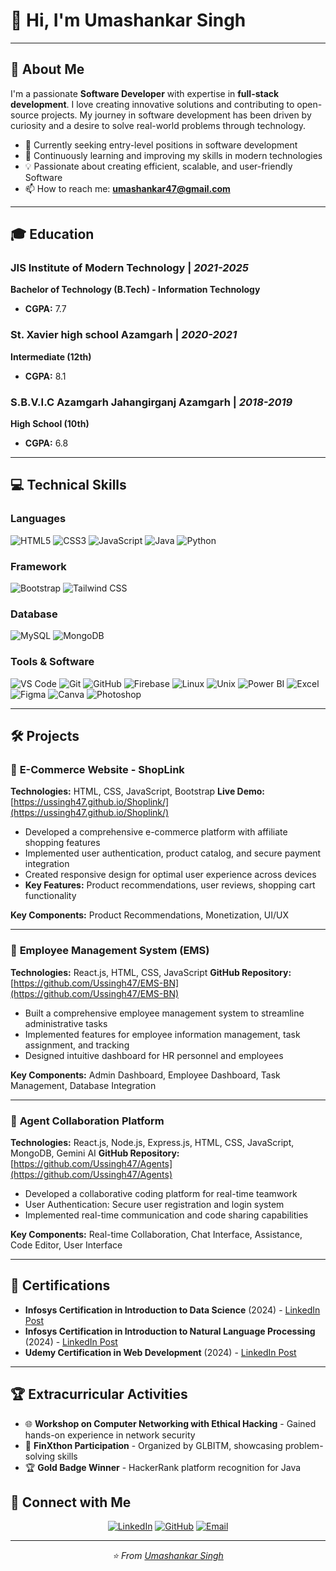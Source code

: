 # 👋 Hi, I'm Umashankar Singh

---

## 🚀 About Me

I'm a passionate **Software Developer** with expertise in **full-stack development**. I love creating innovative solutions and contributing to open-source projects. My journey in software development has been driven by curiosity and a desire to solve real-world problems through technology.

- 🔭 Currently seeking entry-level positions in software development
- 🌱 Continuously learning and improving my skills in modern technologies
- 💡 Passionate about creating efficient, scalable, and user-friendly Software
- 📫 How to reach me: **umashankar47@gmail.com**

---

## 🎓 Education

### **JIS Institute of Modern Technology** | *2021-2025*
**Bachelor of Technology (B.Tech) - Information Technology**
- **CGPA:** 7.7

### **St. Xavier high school Azamgarh** | *2020-2021*
**Intermediate (12th)**
- **CGPA:** 8.1

### **S.B.V.I.C Azamgarh Jahangirganj Azamgarh** | *2018-2019*
**High School (10th)**
- **CGPA:** 6.8

---

## 💻 Technical Skills

### **Languages**
![HTML5](https://img.shields.io/badge/HTML5-E34F26?style=for-the-badge&logo=html5&logoColor=white)
![CSS3](https://img.shields.io/badge/CSS3-1572B6?style=for-the-badge&logo=css3&logoColor=white)
![JavaScript](https://img.shields.io/badge/JavaScript-F7DF1E?style=for-the-badge&logo=javascript&logoColor=black)
![Java](https://img.shields.io/badge/Java-ED8B00?style=for-the-badge&logo=java&logoColor=white)
![Python](https://img.shields.io/badge/Python-3776AB?style=for-the-badge&logo=python&logoColor=white)

### **Framework**
![Bootstrap](https://img.shields.io/badge/Bootstrap-563D7C?style=for-the-badge&logo=bootstrap&logoColor=white)
![Tailwind CSS](https://img.shields.io/badge/Tailwind_CSS-38B2AC?style=for-the-badge&logo=tailwind-css&logoColor=white)

### **Database**
![MySQL](https://img.shields.io/badge/MySQL-00000F?style=for-the-badge&logo=mysql&logoColor=white)
![MongoDB](https://img.shields.io/badge/MongoDB-4EA94B?style=for-the-badge&logo=mongodb&logoColor=white)

### **Tools & Software**
![VS Code](https://img.shields.io/badge/Visual_Studio_Code-0078D4?style=for-the-badge&logo=visual%20studio%20code&logoColor=white)
![Git](https://img.shields.io/badge/Git-F05032?style=for-the-badge&logo=git&logoColor=white)
![GitHub](https://img.shields.io/badge/GitHub-100000?style=for-the-badge&logo=github&logoColor=white)
![Firebase](https://img.shields.io/badge/Firebase-039BE5?style=for-the-badge&logo=Firebase&logoColor=white)
![Linux](https://img.shields.io/badge/Linux-FCC624?style=for-the-badge&logo=linux&logoColor=black)
![Unix](https://img.shields.io/badge/Unix-000000?style=for-the-badge&logo=unix&logoColor=white)
![Power BI](https://img.shields.io/badge/Power_BI-F2C811?style=for-the-badge&logo=powerbi&logoColor=black)
![Excel](https://img.shields.io/badge/Microsoft_Excel-217346?style=for-the-badge&logo=microsoft-excel&logoColor=white)
![Figma](https://img.shields.io/badge/Figma-F24E1E?style=for-the-badge&logo=figma&logoColor=white)
![Canva](https://img.shields.io/badge/Canva-%2300C4CC.svg?&style=for-the-badge&logo=Canva&logoColor=white)
![Photoshop](https://img.shields.io/badge/Adobe%20Photoshop-31A8FF?style=for-the-badge&logo=Adobe%20Photoshop&logoColor=black)

---

## 🛠️ Projects

### 🛒 **E-Commerce Website - ShopLink**
**Technologies:** HTML, CSS, JavaScript, Bootstrap
**Live Demo:** [https://ussingh47.github.io/Shoplink/](https://ussingh47.github.io/Shoplink/)

- Developed a comprehensive e-commerce platform with affiliate shopping features
- Implemented user authentication, product catalog, and secure payment integration
- Created responsive design for optimal user experience across devices
- **Key Features:** Product recommendations, user reviews, shopping cart functionality

**Key Components:** Product Recommendations, Monetization, UI/UX

---

### 👥 **Employee Management System (EMS)**
**Technologies:** React.js, HTML, CSS, JavaScript
**GitHub Repository:** [https://github.com/Ussingh47/EMS-BN](https://github.com/Ussingh47/EMS-BN)

- Built a comprehensive employee management system to streamline administrative tasks
- Implemented features for employee information management, task assignment, and tracking
- Designed intuitive dashboard for HR personnel and employees

**Key Components:** Admin Dashboard, Employee Dashboard, Task Management, Database Integration

---

### 🤖 **Agent Collaboration Platform**
**Technologies:** React.js, Node.js, Express.js, HTML, CSS, JavaScript, MongoDB,  Gemini AI 
**GitHub Repository:** [https://github.com/Ussingh47/Agents](https://github.com/Ussingh47/Agents)

- Developed a collaborative coding platform for real-time teamwork
- User Authentication: Secure user registration and login system
- Implemented real-time communication and code sharing capabilities

**Key Components:** Real-time Collaboration, Chat Interface, Assistance, Code Editor, User Interface

---

## 📜 Certifications

- **Infosys Certification in Introduction to Data Science** (2024) - [LinkedIn Post](https://www.linkedin.com/posts/umashankar-singh-414608237_datascience-activity-7164655045886627840-SWEU?utm_source=share&utm_medium=member_android&rcm=ACoAADsAMFABnPLYuDaleLmpHIsh9vti_TwORc0)
- **Infosys Certification in Introduction to Natural Language Processing** (2024) - [LinkedIn Post](https://www.linkedin.com/posts/umashankar-singh-414608237_nlp-activity-7167768987424972800-0bPn?utm_source=share&utm_medium=member_android&rcm=ACoAADsAMFABnPLYuDaleLmpHIsh9vti_TwORc0)
- **Udemy Certification in Web Development** (2024) - [LinkedIn Post](https://www.linkedin.com/posts/umashankar-singh-414608237_activity-7233003461741584384-G4BO?utm_source=share&utm_medium=member_android&rcm=ACoAADsAMFABnPLYuDaleLmpHIsh9vti_TwORc0)

---

## 🏆 Extracurricular Activities

- 🌐 **Workshop on Computer Networking with Ethical Hacking** - Gained hands-on experience in network security
- 🎯 **FinXthon Participation** - Organized by GLBITM, showcasing problem-solving skills
- 🏆 **Gold Badge Winner** - HackerRank platform recognition for Java

## 🤝 Connect with Me

<div align="center">

[![LinkedIn](https://img.shields.io/badge/LinkedIn-0077B5?style=for-the-badge&logo=linkedin&logoColor=white)](https://linkedin.com/in/umashankar-singh-4b6a8a2a7)
[![GitHub](https://img.shields.io/badge/GitHub-100000?style=for-the-badge&logo=github&logoColor=white)](https://github.com/Ussingh47)
[![Email](https://img.shields.io/badge/Email-D14836?style=for-the-badge&logo=gmail&logoColor=white)](mailto:umashankar47@gmail.com)

</div>

---

<div align="center">
  <i>⭐️ From <a href="https://linkedin.com/in/umashankar-singh-4b6a8a2a7">Umashankar Singh</a></i>
</div>
